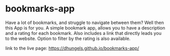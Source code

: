 # bookmarks-app
Have a lot of bookmarks, and struggle to navigate between them? Well then this App is for you. A simple bookmark app, 
allows you to have a description and a rating for each bookmark. Also includes a link that directly leads you to the website. 
Option to filter by the rating is also available.

link to the live page: https://dhungels.github.io/bookmarks-app/
